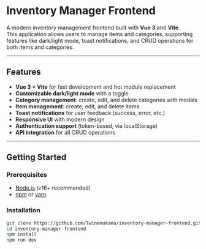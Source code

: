 # Inventory Manager Frontend

A modern inventory management frontend built with **Vue 3** and **Vite**.  
This application allows users to manage items and categories, supporting features like dark/light mode, toast notifications, and CRUD operations for both items and categories.

---

## Features

- **Vue 3 + Vite** for fast development and hot module replacement
- **Customizable dark/light mode** with a toggle
- **Category management**: create, edit, and delete categories with modals
- **Item management**: create, edit, and delete items
- **Toast notifications** for user feedback (success, error, etc.)
- **Responsive UI** with modern design
- **Authentication support** (token-based, via localStorage)
- **API integration** for all CRUD operations

---

## Getting Started

### Prerequisites

- [Node.js](https://nodejs.org/) (v16+ recommended)
- [npm](https://www.npmjs.com/) or [yarn](https://yarnpkg.com/)

### Installation

```sh
git clone https://github.com/Twinemukama/inventory-manager-frontend.git
cd inventory-manager-frontend
npm install
npm run dev
```
